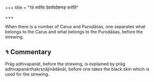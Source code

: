 +++
title = "19 तयोरेव देवतोपदेशनङ् करोति"

+++

When there is a number of Carus and Puroḍāśas, one separates what belongs to the Carus and what belongs to the Puroḍāśas, before the strewing.

## १ Commentary

Prāg adhivapanāt, before the strewing, is explained by prāg adhivapanārthakṛṣṇājinādānāt, before one takes the black skin which is used for the strewing.
